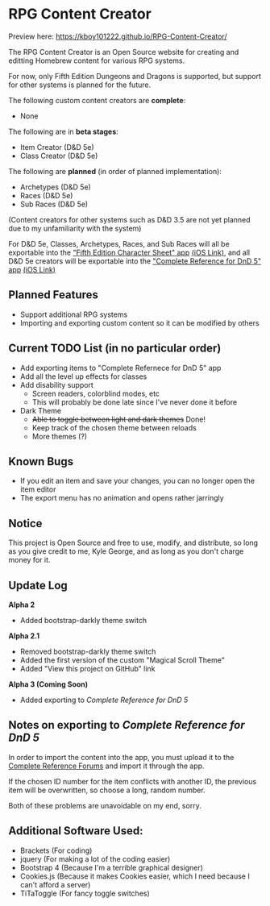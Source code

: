 # RPG Content Creator

Preview here: https://kboy101222.github.io/RPG-Content-Creator/

The RPG Content Creator is an Open Source website for creating and editting Homebrew content for various RPG systems.

For now, only Fifth Edition Dungeons and Dragons is supported, but support for other systems is planned for the future.

The following custom content creators are **complete**:

* None

The following are in **beta stages**:

* Item Creator (D&D 5e)
* Class Creator (D&D 5e)

The following are **planned** (in order of planned implementation):

* Archetypes (D&D 5e)
* Races (D&D 5e)
* Sub Races (D&D 5e)

(Content creators for other systems such as D&D 3.5 are not yet planned due to my unfamiliarity with the system)

For D&D 5e, Classes, Archetypes, Races, and Sub Races will all be exportable into the ["Fifth Edition Character Sheet" app](https://play.google.com/store/apps/details?id=com.wgkammerer.testgui.basiccharactersheet.app) [(iOS Link)](https://itunes.apple.com/us/app/fifth-edition-character-sheet/id967650851?mt=8), and all D&D 5e creators will be exportable into the ["Complete Reference for DnD 5" app](https://play.google.com/store/apps/details?id=com.vansteinengroentjes.apps.ddfive) [(iOS Link)](https://itunes.apple.com/us/app/complete-reference-for-d-d-5/id1225927257?mt=8)

## Planned Features

* Support additional RPG systems
* Importing and exporting custom content so it can be modified by others

## Current TODO List (in no particular order)

* Add exporting items to "Complete Refernece for DnD 5" app
* Add all the level up effects for classes
* Add disability support
    * Screen readers, colorblind modes, etc
    * This will probably be done late since I've never done it before
* Dark Theme
    * ~~Able to toggle between light and dark themes~~ Done!
    * Keep track of the chosen theme between reloads
    * More themes (?)
    
## Known Bugs

* If you edit an item and save your changes, you can no longer open the item editor
* The export menu has no animation and opens rather jarringly

## Notice

This project is Open Source and free to use, modify, and distribute, so long as you give credit to me, Kyle George, and as long as you don't charge money for it.

## Update Log

**Alpha 2**  
* Added bootstrap-darkly theme switch  

**Alpha 2.1**  
* Removed bootstrap-darkly theme switch  
* Added the first version of the custom "Magical Scroll Theme"  
* Added "View this project on GitHub" link  

**Alpha 3 (Coming Soon)**  
* Added exporting to *Complete Reference for DnD 5*  
    
## Notes on exporting to *Complete Reference for DnD 5*

In order to import the content into the app, you must upload it to the [Complete Reference Forums](https://complete-reference.com) and import it through the app.

If the chosen ID number for the item conflicts with another ID, the previous item will be overwritten, so choose a long, random number.

Both of these problems are unavoidable on my end, sorry.

## Additional Software Used:

* Brackets (For coding)
* jquery (For making a lot of the coding easier)
* Bootstrap 4 (Because I'm a terrible graphical designer)
* Cookies.js (Because it makes Cookies easier, which I need because I can't afford a server)
* TiTaToggle (For fancy toggle switches)